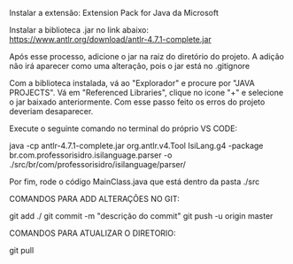 Instalar a extensão: Extension Pack for Java da Microsoft


Instalar a biblioteca .jar no link abaixo:
https://www.antlr.org/download/antlr-4.7.1-complete.jar


Após esse processo, adicione o jar na raiz do diretório do projeto. 
A adição não irá aparecer como uma alteração, pois o jar está no .gitignore


Com a biblioteca instalada, vá ao "Explorador" e procure por "JAVA PROJECTS".
Vá em "Referenced Libraries", clique no icone "+" e selecione o jar baixado anteriormente.
Com esse passo feito os erros do projeto deveriam desaparecer.

Execute o seguinte comando no terminal do próprio VS CODE:

java -cp antlr-4.7.1-complete.jar org.antlr.v4.Tool IsiLang.g4 -package br.com.professorisidro.isilanguage.parser -o ./src/br/com/professorisidro/isilanguage/parser/

Por fim, rode o código MainClass.java que está dentro da pasta ./src



COMANDOS PARA ADD ALTERAÇÕES NO GIT:

git add ./
git commit -m "descrição do commit"
git push -u origin master


COMANDOS PARA ATUALIZAR O DIRETORIO:

git pull